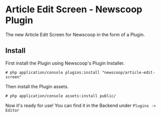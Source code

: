 Article Edit Screen - Newscoop Plugin
=================================

The new Article Edit Screen for Newscoop in the form of a Plugin.


Install
-------

First install the Plugin using Newscoop's Plugin Installer.

```# php application/console plugins:install "newscoop/article-edit-screen"```

Then install the Plugin assets.

```# php application/console assets:install public/```

Now it's ready for use! You can find it in the Backend under `Plugins -> Editor`
